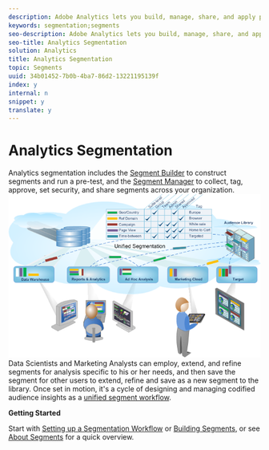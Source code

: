 ```yaml
---
description: Adobe Analytics lets you build, manage, share, and apply powerful, focused audience segments to your reports using Analytics capabilities, the Adobe Experience Cloud, Adobe Target, and other integrated Adobe products.
keywords: segmentation;segments
seo-description: Adobe Analytics lets you build, manage, share, and apply powerful, focused audience segments to your reports using Analytics capabilities, the Adobe Experience Cloud, Adobe Target, and other integrated Adobe products.
seo-title: Analytics Segmentation
solution: Analytics
title: Analytics Segmentation
topic: Segments
uuid: 34b01452-7b0b-4ba7-86d2-13221195139f
index: y
internal: n
snippet: y
translate: y
---
```


# Analytics Segmentation

Analytics segmentation includes the [ Segment Builder](../c_segmentation_bucket/seg_workflow.md#concept_BD4C17B01C5B4E378D0C14C852D055D4) to construct segments and run a pre-test, and the [ Segment Manager](../c_segmentation_bucket/seg_workflow.md#section_7FDCD12949BE4741A402DB83AB7B37DF) to collect, tag, approve, set security, and share segments across your organization. 
![](assets/seg__overview.png) Data Scientists and Marketing Analysts can employ, extend, and refine segments for analysis specific to his or her needs, and then save the segment for other users to extend, refine and save as a new segment to the library. Once set in motion, it's a cycle of designing and managing codified audience insights as a [ unified segment workflow](../c_segmentation_bucket/seg_workflow.md#concept_6D2E1A72A3AD4EBBB9135094F2D9DEDF). 

**Getting Started** 

Start with [ Setting up a Segmentation Workflow](../c_segmentation_bucket/seg_workflow.md#concept_6D2E1A72A3AD4EBBB9135094F2D9DEDF) or [ Building Segments](../c_segmentation_bucket/seg_workflow/seg_build.md#concept_BD4C17B01C5B4E378D0C14C852D055D4), or see [ About Segments](../c_segmentation_bucket/seg_overview.md#concept_82653C7E29FE49F5A4B5E5E93B0A6399) for a quick overview. 
